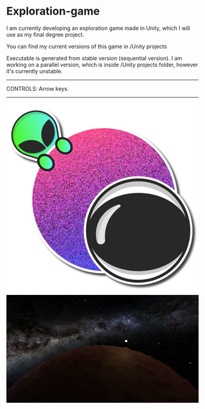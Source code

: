 # Exploration-game
I am currently developing an exploration game made in Unity, which I will use as my final degree project.

You can find my current versions of this game in /Unity projects

Executable is generated from stable version (sequential version). I am working on a parallel version, which is inside /Unity projects folder, however it's currently unstable.

-------------------------------------------------------------------------------------------------------------------------------------------------

CONTROLS: Arrow keys.

-------------------------------------------------------------------------------------------------------------------------------------------------

<img align="center" src="./logo/exploration-game-logo.png">

<img align="center" src="./image.PNG">
